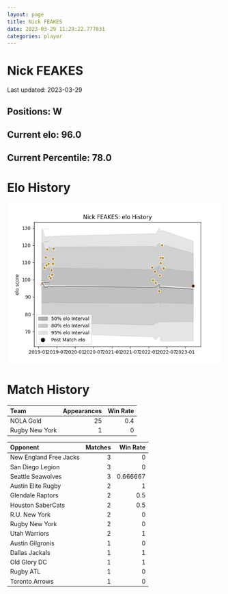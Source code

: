 ```yaml
---  
layout: page  
title: Nick FEAKES  
date: 2023-03-29 11:29:22.777831  
categories: player  
---
```

# Nick FEAKES


Last updated: 2023-03-29
## Positions: W

## Current elo: 96.0

## Current Percentile: 78.0

# Elo History


![elo history](history_NickFEAKES.png)
# Match History


| Team           |   Appearances |   Win Rate |
|:---------------|--------------:|-----------:|
| NOLA Gold      |            25 |        0.4 |
| Rugby New York |             1 |        0   |

| Opponent               |   Matches |   Win Rate |
|:-----------------------|----------:|-----------:|
| New England Free Jacks |         3 |   0        |
| San Diego Legion       |         3 |   0        |
| Seattle Seawolves      |         3 |   0.666667 |
| Austin Elite Rugby     |         2 |   1        |
| Glendale Raptors       |         2 |   0.5      |
| Houston SaberCats      |         2 |   0.5      |
| R.U. New York          |         2 |   0        |
| Rugby New York         |         2 |   0        |
| Utah Warriors          |         2 |   1        |
| Austin Gilgronis       |         1 |   0        |
| Dallas Jackals         |         1 |   1        |
| Old Glory DC           |         1 |   1        |
| Rugby ATL              |         1 |   0        |
| Toronto Arrows         |         1 |   0        |